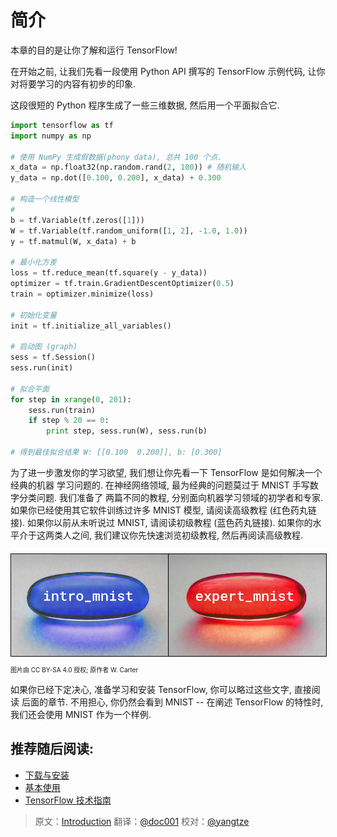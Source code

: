# 简介 <a class="md-anchor" id="AUTOGENERATED-introduction"></a>

本章的目的是让你了解和运行 TensorFlow!

在开始之前, 让我们先看一段使用 Python API 撰写的 TensorFlow 示例代码, 
让你对将要学习的内容有初步的印象.

这段很短的 Python 程序生成了一些三维数据, 然后用一个平面拟合它.

```python
import tensorflow as tf
import numpy as np

# 使用 NumPy 生成假数据(phony data), 总共 100 个点.
x_data = np.float32(np.random.rand(2, 100)) # 随机输入
y_data = np.dot([0.100, 0.200], x_data) + 0.300

# 构造一个线性模型
# 
b = tf.Variable(tf.zeros([1]))
W = tf.Variable(tf.random_uniform([1, 2], -1.0, 1.0))
y = tf.matmul(W, x_data) + b

# 最小化方差
loss = tf.reduce_mean(tf.square(y - y_data))
optimizer = tf.train.GradientDescentOptimizer(0.5)
train = optimizer.minimize(loss)

# 初始化变量
init = tf.initialize_all_variables()

# 启动图 (graph)
sess = tf.Session()
sess.run(init)

# 拟合平面
for step in xrange(0, 201):
    sess.run(train)
    if step % 20 == 0:
        print step, sess.run(W), sess.run(b)

# 得到最佳拟合结果 W: [[0.100  0.200]], b: [0.300]
```

为了进一步激发你的学习欲望, 我们想让你先看一下 TensorFlow 是如何解决一个经典的机器
学习问题的. 在神经网络领域, 最为经典的问题莫过于 MNIST 手写数字分类问题. 我们准备了
两篇不同的教程, 分别面向机器学习领域的初学者和专家. 如果你已经使用其它软件训练过许多
MNIST 模型, 请阅读高级教程 (红色药丸链接). 如果你以前从未听说过 MNIST, 请阅读初级教程
(蓝色药丸链接). 如果你的水平介于这两类人之间, 我们建议你先快速浏览初级教程, 然后再阅读高级教程.

<div style="width:100%; margin:auto; margin-bottom:10px; margin-top:20px; display: flex; flex-direction: row">
 <a href="http://wiki.jikexueyuan.com/project/tensorflow-zh/tutorials/mnist_beginners.html" title="面向机器学习初学者的 MNIST 初级教程">
   <img style="flex-grow:1; flex-shrink:1; border: 1px solid black;" src="../images/blue_pill.png" alt="面向机器学习初学者的 MNIST 初级教程" />
 </a>
 <a href="http://wiki.jikexueyuan.com/project/tensorflow-zh/tutorials/mnist_pros.html" title="面向机器学习专家的 MNIST 高级教程">
   <img style="flex-grow:1; flex-shrink:1; border: 1px solid black;" src="../images/red_pill.png" alt="面向机器学习专家的 MNIST 高级教程" />
 </a>
</div>
<p style="font-size:10px;">图片由 CC BY-SA 4.0 授权; 原作者 W. Carter</p>

如果你已经下定决心, 准备学习和安装 TensorFlow, 你可以略过这些文字, 直接阅读
后面的章节. 不用担心, 你仍然会看到 MNIST -- 在阐述 TensorFlow 的特性时,
我们还会使用 MNIST 作为一个样例.

## 推荐随后阅读: <a class="md-anchor" id="AUTOGENERATED-recommended-next-steps-"></a>

* [下载与安装](../get_started/os_setup.md)
* [基本使用](../get_started/basic_usage.md)
* [TensorFlow 技术指南](../tutorials/mnist/tf/index.md)

<div class='sections-order' style="display: none;">
<!-- os_setup.md -->
<!-- basic_usage.md -->
</div>

> 原文：[Introduction](http://tensorflow.org/get_started)  翻译：[@doc001](https://github.com/PFZheng)  校对：[@yangtze](https://github.com/sstruct)
